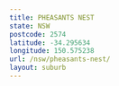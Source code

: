 ```yaml
---
title: PHEASANTS NEST
state: NSW
postcode: 2574
latitude: -34.295634
longitude: 150.575238
url: /nsw/pheasants-nest/
layout: suburb
---
```

